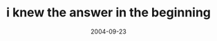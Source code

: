 ---
layout: base.njk
title : 'i knew the answer in the beginning' 
view_title : 'i knew the answer in the beginning' 
year : '2004' 
date : '2004-09-23' 
img_file : '/drawing/iknewtheanswerinthebe.png' 
html_file : 'iknewtheanswerinthebe' 
next_html : 'waitallday.html' 
year_order : '190' 
permalink : "title/{{html_file}}.html"
---